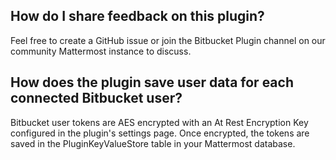 ## How do I share feedback on this plugin?

Feel free to create a GitHub issue or join the Bitbucket Plugin channel on our community Mattermost instance to discuss.

## How does the plugin save user data for each connected Bitbucket user?

Bitbucket user tokens are AES encrypted with an At Rest Encryption Key configured in the plugin's settings page. Once encrypted, the tokens are saved in the PluginKeyValueStore table in your Mattermost database.
